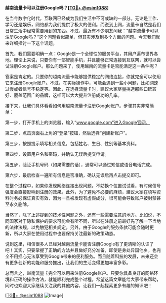 **越南流量卡可以注册Google吗？[[TG💪+ @esim1088](https://t.me/s/esim1088)]**

在当今数字化时代，互联网已经成为我们生活中不可或缺的一部分。无论是工作、学习还是娱乐，网络都为我们提供了极大的便利。而说到上网，流量卡自然是我们日常生活中经常需要用到的东西。不过，最近有不少朋友问我：“越南流量卡可以注册Google吗？”这个问题看似简单，但其实涉及到多个方面的问题。今天我们就来详细探讨一下这个话题。

首先，我们需要明确一点：Google是一个全球性的服务平台，其用户遍布世界各地。理论上来说，只要你有一部智能手机，并且能够正常连接到互联网，就可以尝试注册Google账户。那么问题来了，使用越南的流量卡是否能满足这一条件呢？

答案是肯定的。只要你的越南流量卡能够提供稳定的网络连接，你就完全可以使用它来注册Google账户。不过，在实际操作中，可能会遇到一些小问题，比如网速过慢或者信号不稳定等。因此，在选择流量卡时，建议大家尽量挑选那些口碑较好、覆盖范围广的品牌，这样可以大大提升注册成功的几率。

接下来，让我们具体看看如何用越南流量卡注册Google账户。步骤其实非常简单：

第一步，打开手机上的浏览器，输入“www.google.com”进入Google官网。

第二步，点击页面右上角的“登录”按钮，然后选择“创建新账户”。

第三步，按照提示填写相关信息，包括姓名、生日、性别等基本资料。

第四步，设置用户名和密码，并确认无误后提交申请。

第五步，验证手机号码（如果需要的话），通常可以通过短信或语音电话完成。

第六步，最后检查一遍所有信息是否准确，确认无误后再点击提交即可。

在整个过程中，如果你发现网络连接出现问题，不妨换个位置试试看，有时候信号强度会直接影响到注册的效果。此外，为了避免不必要的麻烦，建议大家在填写资料时务必保证真实有效，因为一旦被发现有虚假成分，很可能会导致账户被封禁甚至永久删除。

当然了，除了上述提到的技术性问题之外，还有一些需要注意的地方。比如说，不同国家对于隐私保护的要求可能会有所不同，所以在注册之前最好先了解一下当地的法律法规，以免触犯相关规定。另外，由于Google的服务条款可能会随时更新，所以大家在使用过程中也要保持关注最新的政策动态。

说到这里，相信很多人已经对越南流量卡能否注册Google有了更清晰的认识了吧！其实，只要掌握了正确的方法并且做好充分准备，即使是身处异国他乡，也完全不用担心无法享受到Google带来的便利服务。而且随着科技的发展，未来还会有更多创新的功能和服务推出，让我们的生活变得更加丰富多彩。

总而言之，越南流量卡完全可以用来注册Google账户。只要你具备良好的网络环境和正确的操作方法，就能顺利完成整个过程。希望这篇文章能给大家带来帮助，同时也欢迎大家继续关注我的其他内容，让我们一起探索更多有趣的知识吧！

[[TG💪+ @esim1088](https://t.me/s/esim1088) ![Image](https://i.postimg.cc/4NQfJmqS/Snipaste-2025-05-13-00-14-12.png)]